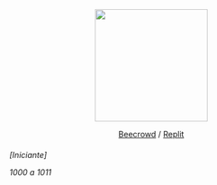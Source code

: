 <div align="center"><img src="https://user-images.githubusercontent.com/85580881/161546575-7c3305b8-9521-4348-b6fb-41cd1c47d7c2.png"  width="200px"/>
<p><a href="https://www.beecrowd.com.br/judge/pt/profile/644457">Beecrowd</a> / <a href="https://replit.com/@MonHardy">Replit</a></center></div>

<h6>[Iniciante]<p>
1000 a 1011</h6>
